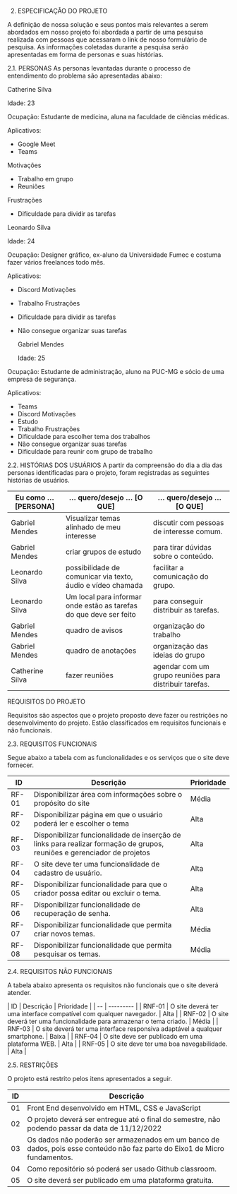 2.	ESPECIFICAÇÃO DO PROJETO

A definição de nossa solução e seus pontos mais relevantes a serem abordados em nosso projeto foi abordada a partir de uma pesquisa realizada com pessoas que acessaram o link de nosso formulário de pesquisa. As informações coletadas durante a pesquisa serão apresentadas em forma de personas e suas histórias.

2.1.	PERSONAS
As personas levantadas durante o processo de entendimento do problema são apresentadas abaixo:

Catherine Silva

Idade: 23

Ocupação: Estudante de medicina, aluna na faculdade de ciências médicas. 

Aplicativos:
* Google Meet
* Teams
 
Motivações
* Trabalho em grupo
* Reuniões
	
Frustrações
* Dificuldade para dividir as tarefas	 
 
 Leonardo Silva
 
Idade: 24

Ocupação: Designer gráfico, ex-aluno da Universidade Fumec e costuma fazer vários freelances todo mês.  

Aplicativos:
* Discord
Motivações
* Trabalho
Frustrações
* Dificuldade para dividir as tarefas
* Não consegue organizar suas tarefas	

  	Gabriel Mendes
	
	Idade: 25
	
Ocupação: Estudante de administração, aluno na PUC-MG e sócio de uma empresa de segurança.	

Aplicativos:
* Teams
* Discord
Motivações
* Estudo
* Trabalho
Frustrações
* Dificuldade para escolher tema dos trabalhos
* Não consegue organizar suas tarefas
* Dificuldade para reunir com grupo de trabalho	
 
2.2.	HISTÓRIAS DOS USUÁRIOS
A partir da compreensão do dia a dia das personas identificadas para o projeto, foram registradas as seguintes histórias de usuários.

| Eu como …  [PERSONA]  | … quero/desejo …    [O QUE] |  … quero/desejo …    [O QUE] |
| --------------------- | --------------------------- | ---------------------------- |
| Gabriel Mendes | Visualizar temas alinhado de meu interesse  | discutir com pessoas de interesse comum.  |
| Gabriel Mendes | criar grupos de estudo  | para tirar dúvidas sobre o conteúdo.  |
| Leonardo Silva | possibilidade de comunicar via texto, áudio e vídeo chamada  | facilitar a comunicação do grupo.  |
| Leonardo Silva | Um local para informar onde estão as tarefas do que deve ser feito  | para conseguir distribuir as tarefas.  |
| Gabriel Mendes | quadro de avisos  | organização do trabalho  |
| Gabriel Mendes | quadro de anotações  | organização das ideias do grupo  |
| Catherine Silva | fazer reuniões  | agendar com um grupo reuniões para distribuir tarefas.  |

REQUISITOS DO PROJETO

Requisitos são aspectos que o projeto proposto deve fazer ou restrições no desenvolvimento do projeto. Estão classificados em requisitos funcionais e não funcionais.

2.3.	REQUISITOS FUNCIONAIS

Segue abaixo a tabela com as funcionalidades e os serviços que o site deve fornecer.

| ID | Descrição | Prioridade |
| -- | --------- | ---------- | 
| RF-01 | Disponibilizar área com informações sobre o propósito do site	| Média | 
| RF-02 | Disponibilizar página em que o usuário poderá ler e escolher o tema | Alta | 
| RF-03 | Disponibilizar funcionalidade de inserção de links para realizar formação de grupos, reuniões e gerenciador de projetos | Alta | 
| RF-04 | O site deve ter uma funcionalidade de cadastro de usuário. | Alta | 
| RF-05 | Disponibilizar funcionalidade para que o criador possa editar ou excluir o tema. | Alta | 
| RF-06 | Disponibilizar funcionalidade de recuperação de senha. | Alta | 
| RF-07 | Disponibilizar funcionalidade que permita criar novos temas. | Média | 
| RF-08 | Disponibilizar funcionalidade que permita pesquisar os temas. | Média | 

2.4.	REQUISITOS NÃO FUNCIONAIS

A tabela abaixo apresenta os requisitos não funcionais que o site deverá atender.

| ID | Descrição | Prioridade | 
| -- | --------- |
| RNF-01 | O site deverá ter uma interface compatível com qualquer navegador. | Alta | 
| RNF-02 | O site deverá ter uma funcionalidade para armazenar o tema criado. | Média | 
| RNF-03 | O site deverá ter uma interface responsiva adaptável a qualquer smartphone. | Baixa | 
| RNF-04 | O site deve ser publicado em uma plataforma WEB. | Alta | 
| RNF-05 | O site deve ter uma boa navegabilidade. | Alta | 

2.5.	RESTRIÇÕES

O projeto está restrito pelos itens apresentados a seguir.

| ID | Descrição | 
| -- | --------- |
| 01 | Front End desenvolvido em HTML, CSS e JavaScript | 
| 02 | O projeto deverá ser entregue até o final do semestre, não podendo passar da data de 11/12/2022 | 
| 03 | Os dados não poderão ser armazenados em um banco de dados, pois esse conteúdo não faz parte do Eixo1 de Micro fundamentos. | 
| 04 | Como repositório só poderá ser usado Github classroom. | 
| 05 | O site deverá ser publicado em uma plataforma gratuita. | 

